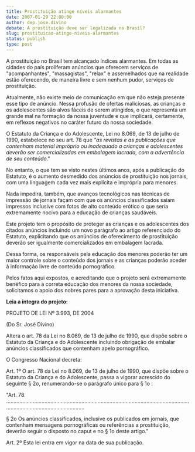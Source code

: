 ```yaml
---
title: Prostituição atinge níveis alarmantes
date: 2007-01-29 22:00:00
author: dep.jose.divino
debate: A prostituição deve ser legalizada no Brasil?
slug: prostituicao-atinge-niveis-alarmantes
status: publish 
type: post
---
```


A prostituição no Brasil tem alcançado índices alarmantes. Em todas as cidades do país proliferam anúncios que oferecem serviços de "acompanhantes", "massagistas", "relax" e assemelhados que na realidade estão oferecendo, de maneira livre e sem nenhum pudor, serviços de prostituição.  
  
Atualmente, não existe meio de comunicação em que não esteja presente esse tipo de anúncio. Nessa profusão de ofertas maliciosas, as crianças e os adolescentes são alvos fáceis de serem atingidos, o que representa um grande mal na formação da nossa juventude e que implicará, certamente, em reflexos negativos no caráter futuro da nossa sociedade.  
  
O Estatuto da Criança e do Adolescente, Lei no 8.069, de 13 de julho de 1990, estabelece no seu art. 78 que *"as revistas e as publicações que contenham material impróprio ou inadequado a crianças e adolescentes deverão ser comercializadas em embalagem lacrada, com a advertência de seu conteúdo*."  
  
No entanto, o que tem se visto nestes últimos anos, após a publicação do Estatuto, é o aumento desmedido dos anúncios de prostituição nos jornais, com uma linguagem cada vez mais explícita e imprópria para menores.  
  
Nada impedirá, também, que avanços tecnológicos nas técnicas de impressão de jornais façam com que os anúncios classificados saiam impressos inclusive com fotos de alto conteúdo erótico o que seria extremamente nocivo para a educação de crianças saudáveis.  
  
Este projeto tem o propósito de proteger as crianças e os adolescentes dos citados anúncios incluindo um novo parágrafo ao artigo referenciado do Estatuto, explicitando que os anúncios de oferecimento de prostituição deverão ser igualmente comercializados em embalagem lacrada.  
  
Dessa forma, os responsáveis pela educação dos menores poderão ter um maior controle sobre o conteúdo dos jornais e as crianças poderão aceder à informação livre de conteúdo pornográfico.  
  
Pelos fatos aqui expostos, e acreditando que o projeto será extremamente benéfico para a correta educação dos menores da nossa sociedade, solicitamos o apoio dos nobres pares para a aprovação desta iniciativa.  
  
**Leia a íntegra do projeto:**  
  
PROJETO DE LEI Nº 3.993, DE 2004  
  
(Do Sr. José Divino)  
  
Altera o art. 78 da Lei no 8.069, de 13 de julho de 1990, que dispõe sobre o Estatuto da Criança e do Adolescente incluindo obrigação de embalar anúncios classificados que contenham apelo pornográfico.  
  
O Congresso Nacional decreta:  
  
Art. 1º O art. 78 da Lei no 8.069, de 13 de julho de 1990, que dispõe sobre o Estatuto da Criança e do Adolescente, passa a vigorar acrescido do seguinte § 2o, renumerando-se o parágrafo único para § 1o :  
  
"Art. 78. .................................................................................................................................................................................  
  
§ 2o Os anúncios classificados, inclusive os publicados em jornais, que contenham mensagens pornográficas ou referências a prostituição, deverão seguir o disposto no caput e no § 1o deste artigo."  
  
Art. 2º Esta lei entra em vigor na data de sua publicação.
